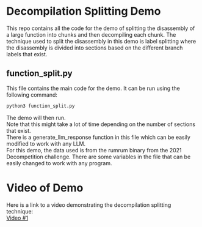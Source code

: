 # Decompilation Splitting Demo
This repo contains all the code for the demo of splitting the disassembly of a large function into chunks and then decompiling each chunk.
The technique used to split the disassembly in this demo is label splitting where the disassembly is divided into sections based on the different branch labels that exist.
## function_split.py
This file contains the main code for the demo. It can be run using the following command:
```bash
python3 function_split.py
```
The demo will then run.  
Note that this might take a lot of time depending on the number of sections that exist.  
There is a generate_llm_response function in this file which can be easily modified to work with any LLM.  
For this demo, the data used is from the rumrum binary from the 2021 Decompetition challenge. There are some variables in the file that can be easily changed to work with any program.
# Video of Demo
Here is a link to a video demonstrating the decompilation splitting technique:  
[Video #1](https://drive.google.com/file/d/1tNZp2ygdOU-gBVgfqtBYXy7GI8m5hld2/view?usp=sharing)

